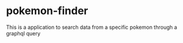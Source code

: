 # pokemon-finder

This is a application to search data from a specific pokemon through a graphql query